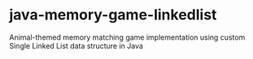 # java-memory-game-linkedlist
Animal-themed memory matching game implementation using custom Single Linked List data structure in Java
